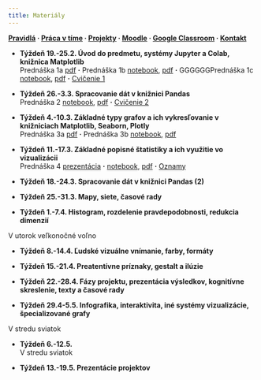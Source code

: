 ```yaml
---
title: Materiály
---
```


**[Pravidlá](./Rules.md) · [Práca v tíme](./Groups.md) · [Projekty](./Projects.md) · [Moodle](https://moodle.uniba.sk/course/view.php?id=3421) · [Google Classroom](https://classroom.google.com) · [Kontakt](./Contact.md)**

* **Týždeň 19.-25.2. Úvod do predmetu, systémy Jupyter a Colab, knižnica Matplotlib**<br>
Prednáška 1a [pdf](./pdf/L01a_visualization_history.pdf) **·** 
Prednáška 1b [notebook](https://colab.research.google.com/github/bbrejova/viz//blob/master/notebooks/L01b_Jupyter_Colab_Matplotlib.ipynb), [pdf](./pdf/L01b_Jupyter_Colab_Matplotlib.pdf) **·**
GGGGGGPrednáška 1c [notebook](https://colab.research.google.com/github/bbrejova/viz//blob/master/notebooks/L01c_Libraries.ipynb), [pdf](./pdf/L01c_Libraries.pdf) **·**
[Cvičenie 1](./Tutorial1.md)

* **Týždeň 26.-3.3. Spracovanie dát v knižnici Pandas**<br>
Prednáška 2 [notebook](https://colab.research.google.com/github/bbrejova/viz//blob/master/notebooks/L02_Processing_Pandas.ipynb), [pdf](./pdf/L02_Processing_Pandas.pdf) **·** [Cvičenie 2](./Tutorial2.md) 


* **Týždeň 4.-10.3. Základné typy grafov a ich vykresľovanie v knižniciach Matplotlib, Seaborn, Plotly**<br>
Prednáška 3a [pdf](./pdf/L03a_Plot_types.pdf)  **·**  Prednáška 3b [notebook](https://colab.research.google.com/github/bbrejova/viz/blob/master/notebooks/L03b_Plot_types.ipynb), [pdf](./pdf/L03b_Plot_types.pdf) 


* **Týždeň 11.-17.3. Základné popisné štatistiky a ich využitie vo vizualizácii**<br>
Prednáška 4 [prezentácia](./pdf/L04a_Summary_statistics.pdf)  **·** [notebook](https://colab.research.google.com/github/bbrejova/viz/blob/master/notebooks/L04_Summary_statistics.ipynb), [pdf](./pdf/L04_Summary_statistics.pdf) **·**  [Oznamy](./L08-notes.md)

* **Týždeň 18.-24.3. Spracovanie dát v knižnici Pandas (2)**<br>
<!-- Prednáška 5 [notebook](https://colab.research.google.com/github/bbrejova/viz/blob/master/notebooks/L05_Pandas_2.ipynb), [pdf](./pdf/L05_Pandas_2.pdf) **·** [Projekty](./Projects.md) -->

* **Týždeň 25.-31.3. Mapy, siete, časové rady**<br>
<!-- Prednáška 6 [notebook](https://colab.research.google.com/github/bbrejova/viz/blob/master/notebooks/L06_Maps_etc.ipynb), [pdf](./pdf/L06_Maps_etc.pdf) -->

* **Týždeň 1.-7.4. Histogram, rozdelenie pravdepodobnosti, redukcia dimenzií**<br>
<!-- Prednáška 7 [notebook](https://colab.research.google.com/github/bbrejova/viz/blob/master/notebooks/L07_More_statistics.ipynb), [pdf](./pdf/L07_More_statistics.pdf) **·** [Oznamy](./L07-notes.md)<br>-->
V utorok veľkonočné voľno

* **Týždeň 8.-14.4. Ľudské vizuálne vnímanie, farby, formáty**<br>
<!-- Prednáška 8 [pdf](./pdf/L08_Perception_colors.pdf) **·** [Oznamy](./L08-notes.md)-->


* **Týždeň 15.-21.4. Preatentívne príznaky, gestalt a ilúzie**<br>
<!-- Prednáška 9 [pdf](./pdf/L09_Preattentive_and_Gestalt.pdf) **·** [Oznamy](./L09-notes.md)-->

* **Týždeň 22.-28.4. Fázy projektu, prezentácia výsledkov, kognitívne skreslenie, texty a časové rady**<br>
<!-- Prednáška 10 [pdf](./pdf/L10_Presentation_and_text.pdf) **·** [Oznamy](./L10-notes.md)-->

* **Týždeň 29.4-5.5. Infografika, interaktivita, iné systémy vizualizácie, špecializované grafy**<br>
<!-- Prednáška 11 [notebook](https://colab.research.google.com/github/bbrejova/viz/blob/master/notebooks/L11_Miscelaneous.ipynb), [pdf](./pdf/L11_Miscelaneous.pdf) **·** [Oznamy](./L11-notes.md)<br>-->
V stredu sviatok

* **Týždeň 6.-12.5.**<br>
V stredu sviatok

* **Týždeň 13.-19.5. Prezentácie projektov**
